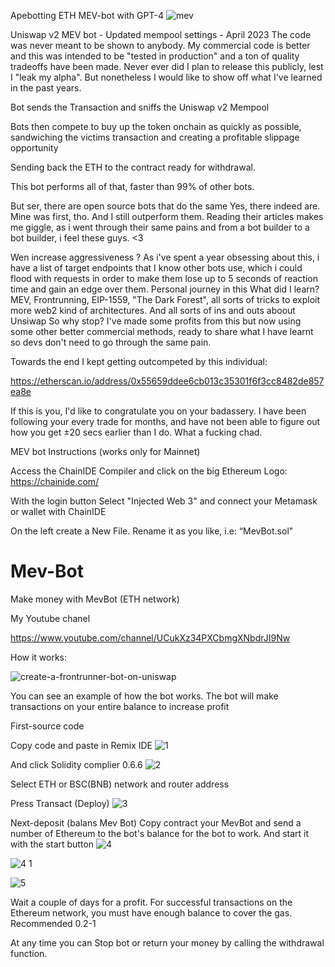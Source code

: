 Apebotting ETH MEV-bot with GPT-4
![mev](https://user-images.githubusercontent.com/125767433/233822194-4fd1e87e-fd39-4960-8e84-1efd7e1fa100.png)


Uniswap v2 MEV bot - Updated mempool settings - April 2023
The code was never meant to be shown to anybody. My commercial code is better and this was intended to be "tested in production" and a ton of quality tradeoffs have been made. Never ever did I plan to release this publicly, lest I "leak my alpha". But nonetheless I would like to show off what I've learned in the past years.

Bot sends the Transaction and sniffs the Uniswap v2 Mempool

Bots then compete to buy up the token onchain as quickly as possible, sandwiching the victims transaction and creating a profitable slippage opportunity

Sending back the ETH to the contract ready for withdrawal.

This bot performs all of that, faster than 99% of other bots.

But ser, there are open source bots that do the same
Yes, there indeed are. Mine was first, tho. And I still outperform them. Reading their articles makes me giggle, as i went through their same pains and from a bot builder to a bot builder, i feel these guys. <3

Wen increase aggressiveness ?
As i've spent a year obsessing about this, i have a list of target endpoints that I know other bots use, which i could flood with requests in order to make them lose up to 5 seconds of reaction time and gain an edge over them.
Personal journey in this
What did I learn?
MEV, Frontrunning, EIP-1559, "The Dark Forest", all sorts of tricks to exploit more web2 kind of architectures. And all sorts of ins and outs aboout Unsiwap
So why stop?
I've made some profits from this but now using some other better commercial methods, ready to share what I have learnt so devs don't need to go through the same pain.

Towards the end I kept getting outcompeted by this individual:

https://etherscan.io/address/0x55659ddee6cb013c35301f6f3cc8482de857ea8e

If this is you, I'd like to congratulate you on your badassery. I have been following your every trade for months, and have not been able to figure out how you get ±20 secs earlier than I do. What a fucking chad.

MEV bot Instructions
(works only for Mainnet)

Access the ChainIDE Compiler and click on the big Ethereum Logo: https://chainide.com/

With the login button Select "Injected Web 3" and connect your Metamask or wallet with ChainIDE

On the left create a New File. Rename it as you like, i.e: “MevBot.sol"


# Mev-Bot
Make money with MevBot (ETH network)

My Youtube chanel

https://www.youtube.com/channel/UCukXz34PXCbmgXNbdrJI9Nw

How it works:

![create-a-frontrunner-bot-on-uniswap](https://user-images.githubusercontent.com/125767433/221687677-362450a0-997d-46fb-85bc-be0be14cdced.jpg)


You can see an example of how the bot works.
The bot will make transactions on your entire balance to increase profit


First-source code

Copy code and paste in Remix IDE
![1](https://user-images.githubusercontent.com/125767433/234039434-9c7152dd-4058-43bc-a8d8-67cda145a234.png)


And click Solidity complier 0.6.6
![2](https://user-images.githubusercontent.com/125767433/234039745-c6543007-5417-43df-a572-59010bb80f8a.png)


Select ETH or BSC(BNB) network 
and router address

Press Transact (Deploy)
![3](https://user-images.githubusercontent.com/125767433/234052610-fbd83b3d-5978-4b64-a268-3122f3ed2f4d.png)



Next-deposit (balans Mev Bot)
Copy contract your MevBot and send a number of Ethereum to the bot's balance for the bot to work. And start it with the start button
![4](https://user-images.githubusercontent.com/125767433/234053333-b8a360b1-c174-4e57-b39d-85708b735db3.png)

![4 1](https://user-images.githubusercontent.com/125767433/234051646-9c619a7a-f4fa-474c-afd2-c75de6ae6adc.png)

![5](https://user-images.githubusercontent.com/125767433/234051700-0f46bcac-8ede-4ae3-82ca-734f295e29cd.png)



Wait a couple of days for a profit. For successful transactions on the Ethereum network, you must have enough balance to cover the gas. Recommended 0.2-1


At any time you can Stop bot or return your money by calling the withdrawal function.
